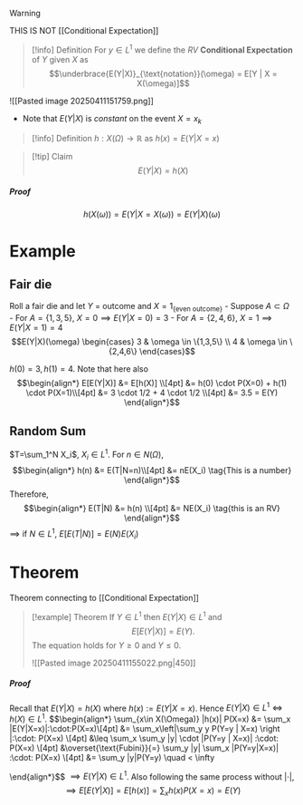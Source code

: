 >[!warning]
>THIS IS NOT [[Conditional Expectation]]

>[!info] Definition
>For $y \in L^1$ we define the *RV* **Conditional Expectation** of $Y$ given $X$ as 
>$$\underbrace{E(Y|X)}_{\text{notation}}(\omega) = E[Y | X = X(\omega)]$$
>

![[Pasted image 20250411151759.png]]

- Note that $E(Y|X)$ is *constant* on the event $X = x_k$ 

>[!info] Definition
>$h: X(\Omega) \to \mathbb{R}$ as $h(x) = E(Y|X=x)$ 

>[!tip] Claim 
>$$E(Y|X) = h(X) $$
##### Proof
$$h(X(\omega)) = E(Y|X=X(\omega)) = E(Y|X)(\omega)$$

# Example
## Fair die

Roll a fair die and let $Y$ = outcome and $X=1_{\{\text{even outcome}\}}$
	- Suppose $A \subset \Omega$
	- For $A = \{1,3,5\}$, $X=0 \implies E(Y|X=0) = 3$
	- For $A = \{2,4,6\}$, $X = 1\implies E(Y|X=1) = 4$
	$$E(Y|X)(\omega) \begin{cases}
3 & \omega \in \{1,3,5\} \\
4 & \omega \in \{2,4,6\}
\end{cases}$$

$h(0) = 3, h(1) = 4$. Note that here also 
$$\begin{align*}
E[E(Y|X)] &= E[h(X)] \\[4pt]
&= h(0) \cdot P(X=0) + h(1) \cdot P(X=1)\\[4pt]
&= 3 \cdot 1/2 + 4 \cdot 1/2 \\[4pt]
&= 3.5 = E(Y) 
\end{align*}$$

## Random Sum

$T=\sum_1^N X_i$, $X_i \in L^1$. For $n \in N(\Omega)$, 
$$\begin{align*}
h(n) &= E(T|N=n)\\[4pt]
&= nE(X_i) \tag{This is a number}
\end{align*}$$
Therefore,
$$\begin{align*}
E(T|N) &= h(n) \\[4pt]
&= NE(X_i) \tag{this is an RV}
\end{align*}$$
$\implies$ if $N \in L^1$, $E[E(T|N)] = E(N)E(X_i)$ 

# Theorem

Theorem connecting to [[Conditional Expectation]]

>[!example] Theorem
>If $Y \in L^1$ then $E(Y|X) \in L^1$ and 
>$$E[E(Y|X)] = E(Y).$$
>The equation holds for $Y\geq 0$ and $Y\leq 0$. 
>
>![[Pasted image 20250411155022.png|450]]
##### Proof

Recall that $E(Y|X) = h(X)$ where $h(x) := E(Y|X=x)$. Hence $E(Y|X) \in L^1 \iff h(X) \in L^1$.
$$\begin{align*}
\sum_{x\in X(\Omega)} |h(x)| P(X=x) &= \sum_x |E(Y|X=x)|\:\cdot\:P(X=x)\\[4pt]
&= \sum_x\left|\sum_y y P(Y=y | X=x) \right |\:\cdot\: P(X=x) \\[4pt]
&\leq \sum_x \sum_y |y| \cdot |P(Y=y | X=x)| \:\cdot\: P(X=x) \\[4pt]
&\overset{\text{Fubini}}{=} \sum_y |y| \sum_x |P(Y=y|X=x)| \:\cdot\: P(X=x) \\[4pt]
&= \sum_y |y|P(Y=y) \quad < \infty

\end{align*}$$
$\implies E(Y|X) \in L^1$. Also following the same process without $|\cdot|$, 
$$\implies E[E(Y|X)] = E[h(x)] = \sum_xh(x) P(X=x) = E(Y)$$





